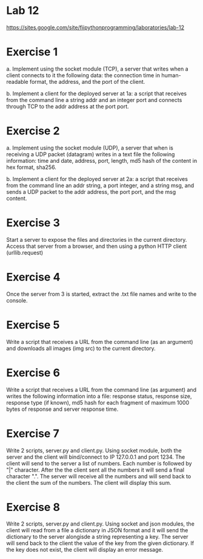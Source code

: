 # Lab 12
https://sites.google.com/site/fiipythonprogramming/laboratories/lab-12

# Exercise 1
a. Implement using the socket module (TCP), a server that writes when a client connects to it the following data: the connection time in human-readable format, the address, and the port of the client.

b. Implement a client for the deployed server at 1a: a script that receives from the command line a string addr and an integer port and connects through TCP to the addr address at the port port.

# Exercise 2
a. Implement using the socket module (UDP), a server that when is receiving a UDP packet (datagram) writes in a text file the following information: time and date, address, port, length, md5 hash of the content in hex format, sha256.

b. Implement a client for the deployed server at 2a: a script that receives from the command line an addr string, a port integer, and a string msg, and sends a UDP packet to the addr address, the port port, and the msg content.

# Exercise 3
Start a server to expose the files and directories in the current directory. Access that server from a browser, and then using a python HTTP client (urllib.request)

# Exercise 4
Once the server from 3 is started, extract the .txt file names and write to the console.

# Exercise 5
Write a script that receives a URL from the command line (as an argument) and downloads all images (img src) to the current directory.

# Exercise 6
Write a script that receives a URL from the command line (as argument) and writes the following information into a file: response status, response size, response type (if known), md5 hash for each fragment of maximum 1000 bytes of response and server response time.

# Exercise 7
Write 2 scripts, server.py and client.py. Using socket module, both the server and the client will bind/connect to IP 127.0.0.1 and port 1234. The client will send to the server a list of numbers. Each number is followed by "|" character. After the the client sent all the numbers it will send a final character ".". The server will receive all the numbers and will send back to the client the sum of the numbers. The client will display this sum.

# Exercise 8
Write 2 scripts, server.py and client.py. Using socket and json modules, the client will read from a file a dictionary in JSON format and it will send the dictionary to the server alongisde a string representing a key. The server will send back to the client the value of the key from the given dictionary. If the key does not exist, the client will display an error message.
